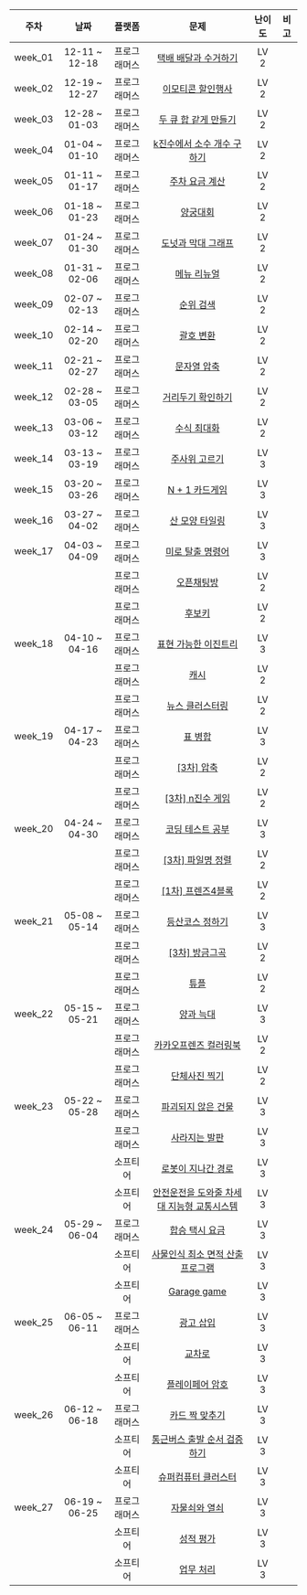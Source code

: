 | 주차 | 날짜 | 플랫폼 | 문제 | 난이도 | 비고 |
|:---:|:---:|:---:|:---:|:---:|:---:|
| week_01 | 12-11 ~ 12-18 | 프로그래머스 | [택배 배달과 수거하기](https://school.programmers.co.kr/learn/courses/30/lessons/150369) | LV 2 | <br> |
| week_02 | 12-19 ~ 12-27 | 프로그래머스 | [이모티콘 할인행사](https://school.programmers.co.kr/learn/courses/30/lessons/150368) | LV 2 | <br> |
| week_03 | 12-28 ~ 01-03 | 프로그래머스 | [두 큐 합 같게 만들기](https://school.programmers.co.kr/learn/courses/30/lessons/118667) | LV 2 | <br> |
| week_04 | 01-04 ~ 01-10 | 프로그래머스 | [k진수에서 소수 개수 구하기](https://school.programmers.co.kr/learn/courses/30/lessons/92335) | LV 2 | <br> |
| week_05 | 01-11 ~ 01-17 | 프로그래머스 | [주차 요금 계산](https://school.programmers.co.kr/learn/courses/30/lessons/92341) | LV 2 | <br> |
| week_06 | 01-18 ~ 01-23 | 프로그래머스 | [양궁대회](https://school.programmers.co.kr/learn/courses/30/lessons/92342) | LV 2 | <br> |
| week_07 | 01-24 ~ 01-30 | 프로그래머스 | [도넛과 막대 그래프](https://school.programmers.co.kr/learn/courses/30/lessons/258711) | LV 2 | <br> |
| week_08 | 01-31 ~ 02-06 | 프로그래머스 | [메뉴 리뉴얼](https://school.programmers.co.kr/learn/courses/30/lessons/72411) | LV 2 | <br> |
| week_09 | 02-07 ~ 02-13 | 프로그래머스 | [순위 검색](https://school.programmers.co.kr/learn/courses/30/lessons/72412) | LV 2 | <br> |
| week_10 | 02-14 ~ 02-20 | 프로그래머스 | [괄호 변환](https://school.programmers.co.kr/learn/courses/30/lessons/60058) | LV 2 | <br> |
| week_11 | 02-21 ~ 02-27 | 프로그래머스 | [문자열 압축](https://school.programmers.co.kr/learn/courses/30/lessons/60057) | LV 2 | <br> |
| week_12 | 02-28 ~ 03-05 | 프로그래머스 | [거리두기 확인하기](https://school.programmers.co.kr/learn/courses/30/lessons/81302) | LV 2 | <br> |
| week_13 | 03-06 ~ 03-12 | 프로그래머스 | [수식 최대화](https://school.programmers.co.kr/learn/courses/30/lessons/67257) | LV 2 | <br> |
| week_14 | 03-13 ~ 03-19 | 프로그래머스 | [주사위 고르기](https://school.programmers.co.kr/learn/courses/30/lessons/258709) | LV 3 | <br> |
| week_15 | 03-20 ~ 03-26 | 프로그래머스 | [N + 1 카드게임](https://school.programmers.co.kr/learn/courses/30/lessons/258707) | LV 3 | <br> |
| week_16 | 03-27 ~ 04-02 | 프로그래머스 | [산 모양 타일링](https://school.programmers.co.kr/learn/courses/30/lessons/258705) | LV 3 | <br> |
| week_17 | 04-03 ~ 04-09 | 프로그래머스 | [미로 탈출 명령어](https://school.programmers.co.kr/learn/courses/30/lessons/150365) | LV 3 | <br> |
||| 프로그래머스 | [오픈채팅방](https://school.programmers.co.kr/learn/courses/30/lessons/42888) | LV 2 | <br> |
||| 프로그래머스 | [후보키](https://school.programmers.co.kr/learn/courses/30/lessons/42890) | LV 2 | <br> |
| week_18 | 04-10 ~ 04-16 | 프로그래머스 | [표현 가능한 이진트리](https://school.programmers.co.kr/learn/courses/30/lessons/150367) | LV 3 | <br> |
||| 프로그래머스 | [캐시](https://school.programmers.co.kr/learn/courses/30/lessons/17680) | LV 2 | <br> |
||| 프로그래머스 | [뉴스 클러스터링](https://school.programmers.co.kr/learn/courses/30/lessons/17677) | LV 2 | <br> |
| week_19 | 04-17 ~ 04-23 | 프로그래머스 | [표 병합](https://school.programmers.co.kr/learn/courses/30/lessons/150366) | LV 3 | <br> |
||| 프로그래머스 | [[3차] 압축](https://school.programmers.co.kr/learn/courses/30/lessons/17684) | LV 2 | <br> |
||| 프로그래머스 | [[3차] n진수 게임](https://school.programmers.co.kr/learn/courses/30/lessons/17687) | LV 2 | <br> |
| week_20 | 04-24 ~ 04-30 | 프로그래머스 | [코딩 테스트 공부](https://school.programmers.co.kr/learn/courses/30/lessons/118668) | LV 3 | <br> |
||| 프로그래머스 | [[3차] 파일명 정렬](https://school.programmers.co.kr/learn/courses/30/lessons/17686) | LV 2 | <br> |
||| 프로그래머스 | [[1차] 프렌즈4블록](https://school.programmers.co.kr/learn/courses/30/lessons/17679) | LV 2 | <br> |
| week_21 | 05-08 ~ 05-14 | 프로그래머스 | [등산코스 정하기](https://school.programmers.co.kr/learn/courses/30/lessons/118669) | LV 3 | <br> |
||| 프로그래머스 | [[3차] 방금그곡](https://school.programmers.co.kr/learn/courses/30/lessons/17683) | LV 2 | <br> |
||| 프로그래머스 | [튜플](https://school.programmers.co.kr/learn/courses/30/lessons/64065) | LV 2 | <br> |
| week_22 | 05-15 ~ 05-21 | 프로그래머스 | [양과 늑대](https://school.programmers.co.kr/learn/courses/30/lessons/92343) | LV 3 | <br> |
||| 프로그래머스 | [카카오프렌즈 컬러링북](https://school.programmers.co.kr/learn/courses/30/lessons/1829) | LV 2 | <br> |
||| 프로그래머스 | [단체사진 찍기](https://school.programmers.co.kr/learn/courses/30/lessons/1835) | LV 2 | <br> |
| week_23 | 05-22 ~ 05-28 | 프로그래머스 | [파괴되지 않은 건물](https://school.programmers.co.kr/learn/courses/30/lessons/92344) | LV 3 | <br> |
||| 프로그래머스 | [사라지는 발판](https://school.programmers.co.kr/learn/courses/30/lessons/92345) | LV 3 | <br> |
||| 소프티어 | [로봇이 지나간 경로](https://softeer.ai/practice/6275) | LV 3 | <br> |
||| 소프티어 | [안전운전을 도와줄 차세대 지능형 교통시스템](https://softeer.ai/practice/6274) | LV 3 | <br> |
| week_24 | 05-29 ~ 06-04 | 프로그래머스 | [합승 택시 요금](https://school.programmers.co.kr/learn/courses/30/lessons/72413) | LV 3 | <br> |
||| 소프티어 | [사물인식 최소 면적 산출 프로그램](https://softeer.ai/practice/6277) | LV 3 | <br> |
||| 소프티어 | [Garage game](https://softeer.ai/practice/6276) | LV 3 | <br> |
| week_25 | 06-05 ~ 06-11 | 프로그래머스 | [광고 삽입](https://school.programmers.co.kr/learn/courses/30/lessons/72414) | LV 3 | <br> |
||| 소프티어 | [교차로](https://softeer.ai/practice/6256) | LV 3 | <br> |
||| 소프티어 | [플레이페어 암호](https://softeer.ai/practice/6255) | LV 3 | <br> |
| week_26 | 06-12 ~ 06-18 | 프로그래머스 | [카드 짝 맞추기](https://school.programmers.co.kr/learn/courses/30/lessons/72415) | LV 3 | <br> |
||| 소프티어 | [통근버스 출발 순서 검증하기](https://softeer.ai/practice/6257) | LV 3 | <br> |
||| 소프티어 | [슈퍼컴퓨터 클러스터](https://softeer.ai/practice/6252) | LV 3 | <br> |
| week_27 | 06-19 ~ 06-25 | 프로그래머스 | [자물쇠와 열쇠](https://school.programmers.co.kr/learn/courses/30/lessons/60059) | LV 3 | <br> |
||| 소프티어 | [성적 평가](https://softeer.ai/practice/6250) | LV 3 | <br> |
||| 소프티어 | [업무 처리](https://softeer.ai/practice/6251) | LV 3 | <br> |
